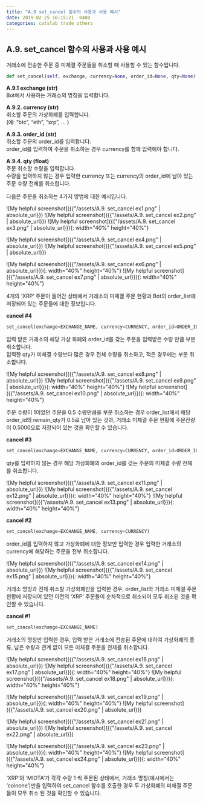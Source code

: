 ```yaml
---
title: "A.9 set_cancel 함수의 사용과 사용 예시"
date: 2019-02-25 16:15:21 -0400
categories: catslab trade others
---
```


## A.9. set_cancel 함수의 사용과 사용 예시

거래소에 전송한 주문 중 미체결 주문들을 취소할 때 사용할 수 있는 함수입니다. 

```python
def set_cancel(self, exchange, currency=None, order_id=None, qty=None):
```

__A.9.1 exchange (str)__  
Bot에서 사용하는 거래소의 명칭을 입력합니다.


__A.9.2. currency (str)__  
취소할 주문의 가상화폐를 입력합니다.  
(예: “btc”, “eth”, “xrp”, … )


__A.9.3. order_id (str)__  
취소할 주문의 order_id를 입력합니다.  
order_id를 입력하여 주문을 취소하는 경우 currency를 함께 입력해야 합니다.


__A.9.4. qty (float)__  
주문 취소할 수량을 입력합니다.  
수량을 입력하지 않는 경우 입력한 currency 또는 currency의 order_id에 남아 있는 주문 수량 전체를 취소합니다.

다음은 주문을 취소하는 4가지 방법에 대한 예시입니다. 


![My helpful screenshot]({{"/assets/A.9. set_cancel ex1.png" | absolute_url}})
![My helpful screenshot]({{"/assets/A.9. set_cancel ex2.png" | absolute_url}})
![My helpful screenshot]({{"/assets/A.9. set_cancel ex3.png" | absolute_url}}){: width="40%" height="40%"}

![My helpful screenshot]({{"/assets/A.9. set_cancel ex4.png" | absolute_url}})
![My helpful screenshot]({{"/assets/A.9. set_cancel ex5.png" | absolute_url}})

![My helpful screenshot]({{"/assets/A.9. set_cancel ex6.png" | absolute_url}}){: width="40%" height="40%"}
![My helpful screenshot]({{"/assets/A.9. set_cancel ex7.png" | absolute_url}}){: width="40%" height="40%"}


4개의 ‘XRP’ 주문이 들어간 상태에서 거래소의 미체결 주문 현황과 Bot의 order_list에 저장되어 있는 주문들에 대한 정보입니다.


__cancel #4__  
```python
set_cancel(exchange=EXCHANGE_NAME, currency=CURRENCY, order_id=ORDER_ID, qty=QUANTITY)
```

입력 받은 거래소의 해당 가상 화폐와 order_id를 갖는 주문을 입력받은 수량 만큼 부분 취소합니다.  
입력한 qty가 미체결 수량보다 많은 경우 전체 수량을 취소하고, 적은 경우에는 부분 취소합니다. 

![My helpful screenshot]({{"/assets/A.9. set_cancel ex8.png" | absolute_url}})
![My helpful screenshot]({{"/assets/A.9. set_cancel ex9.png" | absolute_url}}){: width="40%" height="40%"}
![My helpful screenshot]({{"/assets/A.9. set_cancel ex10.png" | absolute_url}}){: width="40%" height="40%"}

주문 수량이 1이었던 주문을 0.5 수량만큼을 부분 취소하는 경우 order_list에서 해당 order_id의 remain_qty가 0.5로 남아 있는 것과, 거래소 미체결 주문 현황에 주문잔량이 0.5000으로 저장되어 있는 것을 확인할 수 있습니다.


__cancel #3__  
```python
set_cancel(exchange=EXCHANGE_NAME, currency=CURRENCY, order_id=ORDER_ID)
```

qty를 입력하지 않는 경우 해당 가상화폐의 order_id를 갖는 주문의 미체결 수량 전체를 취소합니다.


![My helpful screenshot]({{"/assets/A.9. set_cancel ex11.png" | absolute_url}})
![My helpful screenshot]({{"/assets/A.9. set_cancel ex12.png" | absolute_url}}){: width="40%" height="40%"}
![My helpful screenshot]({{"/assets/A.9. set_cancel ex13.png" | absolute_url}}){: width="40%" height="40%"}


__cancel #2__  
```python
set_cancel(exchange=EXCHANGE_NAME, currency=CURRENCY)
```

order_id를 입력하지 않고 가상화폐에 대한 정보만 입력한 경우 입력한 거래소의 currency에 해당하는 주문을 전부 취소합니다.

![My helpful screenshot]({{"/assets/A.9. set_cancel ex14.png" | absolute_url}})
![My helpful screenshot]({{"/assets/A.9. set_cancel ex15.png" | absolute_url}}){: width="40%" height="40%"}

거래소 명칭과 전체 취소할 가상화폐만을 입력한 경우, order_list와 거래소 미체결 주문 현황에 저장되어 있던 이전의 ‘XRP’ 주문들이 순차적으로 취소되어 모두 취소된 것을 확인할 수 있습니다.


__cancel #1__  
```python
set_cancel(exchange=EXCHANGE_NAME)
```

거래소의 명칭만 입력한 경우, 입력 받은 거래소에 전송된 주문에 대하여 가상화폐의 종류, 남은 수량과 관계 없이 모든 미체결 주문을 전체를 취소합니다.

![My helpful screenshot]({{"/assets/A.9. set_cancel ex16.png" | absolute_url}})
![My helpful screenshot]({{"/assets/A.9. set_cancel ex17.png" | absolute_url}}){: width="40%" height="40%"}
![My helpful screenshot]({{"/assets/A.9. set_cancel ex18.png" | absolute_url}}){: width="40%" height="40%"}


![My helpful screenshot]({{"/assets/A.9. set_cancel ex19.png" | absolute_url}}){: width="40%" height="40%"}
![My helpful screenshot]({{"/assets/A.9. set_cancel ex20.png" | absolute_url}})


![My helpful screenshot]({{"/assets/A.9. set_cancel ex21.png" | absolute_url}})
![My helpful screenshot]({{"/assets/A.9. set_cancel ex22.png" | absolute_url}})

![My helpful screenshot]({{"/assets/A.9. set_cancel ex23.png" | absolute_url}}){: width="40%" height="40%"}
![My helpful screenshot]({{"/assets/A.9. set_cancel ex24.png" | absolute_url}}){: width="40%" height="40%"}

‘XRP’와 ‘MIOTA’가 각각 수량 1 씩 주문된 상태에서, 거래소 명칭(예시에서는 ‘coinone’)만을 입력하여 set_cancel 함수를 호출한 경우 두 가상화폐의 미체결 주문들이 모두 취소 된 것을 확인할 수 있습니다.


